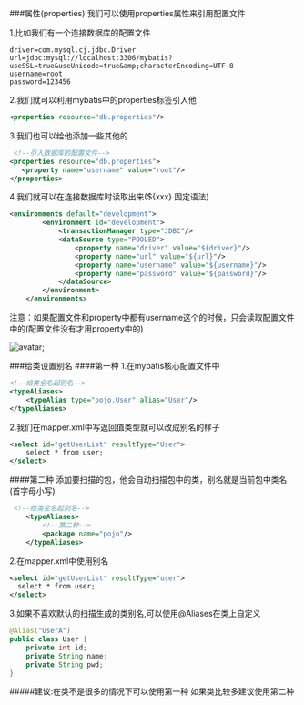 ###属性(properties)
我们可以使用properties属性来引用配置文件

1.比如我们有一个连接数据库的配置文件
```properties
driver=com.mysql.cj.jdbc.Driver
url=jdbc:mysql://localhost:3306/mybatis?useSSL=true&useUnicode=true&amp;characterEncoding=UTF-8
username=root
password=123456
```
2.我们就可以利用mybatis中的properties标签引入他
```xml
<properties resource="db.properties"/>
```
3.我们也可以给他添加一些其他的
```xml
 <!--引入数据库的配置文件-->
<properties resource="db.properties">
   <property name="username" value="root"/>
</properties>
```
4.我们就可以在连接数据库时读取出来(${xxx} 固定语法)
```xml
<environments default="development">
        <environment id="development">
            <transactionManager type="JDBC"/>
            <dataSource type="POOLED">
                <property name="driver" value="${driver}"/>
                <property name="url" value="${url}"/>
                <property name="username" value="${username}"/>
                <property name="password" value="${password}"/>
            </dataSource>
        </environment>
    </environments>
```
注意：如果配置文件和property中都有username这个的时候，只会读取配置文件中的(配置文件没有才用property中的)

![avatar](https://github.com/2541864996/img/blob/master/img/2019-15-13-57.png?raw=true);

###给类设置别名
####第一种
1.在mybatis核心配置文件中
```xml
<!--给类全名起别名-->
<typeAliases>
    <typeAlias type="pojo.User" alias="User"/>
</typeAliases>
```
2.我们在mapper.xml中写返回值类型就可以改成别名的样子
```xml
<select id="getUserList" resultType="User">
    select * from user;
</select>
```
####第二种
添加要扫描的包，他会自动扫描包中的类，别名就是当前包中类名(首字母小写)
```xml
 <!--给类全名起别名-->
    <typeAliases>
        <!--第二种-->
        <package name="pojo"/>
    </typeAliases>
```
2.在mapper.xml中使用别名
```xml
<select id="getUserList" resultType="user">
  select * from user;
</select>
```
3.如果不喜欢默认的扫描生成的类别名,可以使用@Aliases在类上自定义
```java
@Alias("UserA")
public class User {
    private int id;
    private String name;
    private String pwd;
}
```
#####建议:在类不是很多的情况下可以使用第一种 如果类比较多建议使用第二种